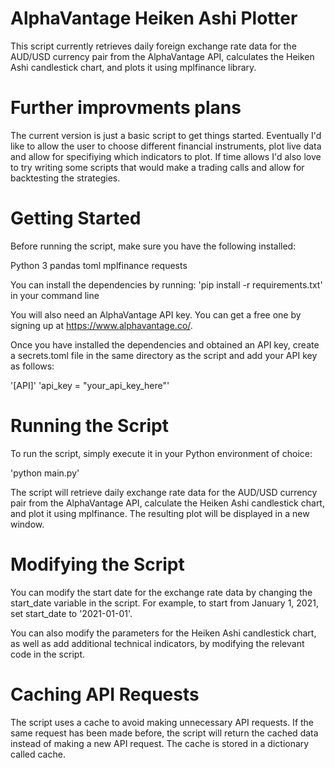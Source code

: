# AlphaVantage Heiken Ashi Plotter
This script currently retrieves daily foreign exchange rate data for the AUD/USD currency pair from the AlphaVantage API, calculates the Heiken Ashi candlestick chart, and plots it using mplfinance library.

# Further improvments plans
The current version is just a basic script to get things started. Eventually I'd like to allow the user to choose different financial instruments, plot live data and allow for specifiying which indicators to plot.
If time allows I'd also love to try writing some scripts that would make a trading calls and allow for backtesting the strategies.

# Getting Started
Before running the script, make sure you have the following installed:

Python 3
pandas
toml
mplfinance
requests

You can install the dependencies by running:
'pip install -r requirements.txt' in your command line

You will also need an AlphaVantage API key. You can get a free one by signing up at https://www.alphavantage.co/.

Once you have installed the dependencies and obtained an API key, create a secrets.toml file in the same directory as the script and add your API key as follows:

'[API]'
'api_key = "your_api_key_here"'

# Running the Script
To run the script, simply execute it in your Python environment of choice:

'python main.py'

The script will retrieve daily exchange rate data for the AUD/USD currency pair from the AlphaVantage API, calculate the Heiken Ashi candlestick chart, and plot it using mplfinance. The resulting plot will be displayed in a new window.

# Modifying the Script
You can modify the start date for the exchange rate data by changing the start_date variable in the script. For example, to start from January 1, 2021, set start_date to '2021-01-01'.

You can also modify the parameters for the Heiken Ashi candlestick chart, as well as add additional technical indicators, by modifying the relevant code in the script.

# Caching API Requests
The script uses a cache to avoid making unnecessary API requests. If the same request has been made before, the script will return the cached data instead of making a new API request. The cache is stored in a dictionary called cache.